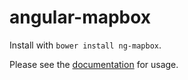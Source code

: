 # angular-mapbox

Install with `bower install ng-mapbox`.

Please see the [documentation](http://licyeus.github.io/angular-mapbox) for usage.
